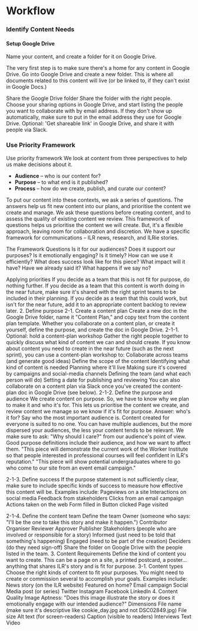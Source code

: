 # Workflow

### Identify Content Needs

#### Setup Google Drive

Name your content, and create a folder for it on Google Drive.

The very first step is to make sure there's a home for any content in Google Drive. Go into Google Drive and create a new folder. This is where all documents related to this content will live \(or be linked to, if they can't exist in Google Docs.\)

Share the Google Drive folder Share the folder with the right people. Choose your sharing options in Google Drive, and start listing the people you want to collaborate with by email address. If they don't show up automatically, make sure to put in the email address they use for Google Drive. Optional: 'Get shareable link' in Google Drive, and share it with people via Slack.

### Use Priority Framework

Use priority framework We look at content from three perspectives to help us make decisions about it.

* **Audience** – who is our content for? 
* **Purpose** – to what end is it published? 
* **Process** – how do we create, publish, and curate our content?

To put our content into these contexts, we ask a series of questions. The answers help us fit new content into our plans, and prioritise the content we create and manage. We ask these questions before creating content, and to assess the quality of existing content we review. This framework of questions helps us prioritise the content we will create. But, it's a flexible approach, leaving room for collaboration and discretion. We have a specific framework for communications – ILR news, research, and ILRie stories.

The Framework Questions Is it for our audiences? Does it support our purposes? Is it emotionally engaging? Is it timely? How can we use it efficiently? What does success look like for this piece? What impact will it have? Have we already said it? What happens if we say no?

Applying priorities If you decide as a team that this is not fit for purpose, do nothing further. If you decide as a team that this content is worth doing in the near future, make sure it's shared with the right sprint teams to be included in their planning. If you decide as a team that this could work, but isn't for the near future, add it to an appropriate content backlog to review later. 2. Define purpose 2-1. Create a content plan Create a new doc in the Google Drive folder, name it "Content Plan," and copy text from the content plan template. Whether you collaborate on a content plan, or create it yourself, define the purpose, and create the doc in Google Drive. 2-1-1. Optional: hold a content-plan workshop Gather the right people together to quickly discuss what kind of content we can and should create. If you know about content you need to create in the near future \(such as the next sprint\), you can use a content-plan workshop to: Collaborate across teams \(and generate good ideas\) Define the scope of the content Identifying what kind of content is needed Planning where it'll live Making sure it's covered by campaigns and social-media channels Defining the team \(and what each person will do\) Setting a date for publishing and reviewing You can also collaborate on a content plan via Slack once you've created the content-plan doc in Google Drive \(see below\). 2-1-2. Define the purpose and audience We create content on purpose. So, we have to know why we plan to make it and who it's for. This lets us prioritise the content we create, and review content we manage so we know if it's fit for purpose. Answer: who's it for? Say who the most important audience is. Content created for everyone is suited to no one. You can have multiple audiences, but the more dispersed your audiences, the less your content tends to be relevant. We make sure to ask: "Why should I care?" from our audience's point of view. Good purpose definitions include their audience, and how we want to affect them. "This piece will demonstrate the current work of the Worker Institute so that people interested in professional courses will feel confident in ILR's reputation." "This piece will show potential undergraduates where to go who come to our site from an event email campaign."

2-1-3. Define success If the purpose statement is not sufficiently clear, make sure to include specific kinds of success to measure how effective this content will be. Examples include: Pageviews on a site Interactions on social media Feedback from stakeholders Clicks from an email campaign Actions taken on the web Form filled in Button clicked Page visited

2-1-4. Define the content team Define the team Owner \(someone who says: "I'll be the one to take this story and make it happen."\) Contributor Organiser Reviewer Approver Publisher Stakeholders \(people who are involved or responsible for a story\) Informed \(just need to be told that something's happening\) Engaged \(need to be part of the creation\) Deciders \(do they need sign-off\) Share the folder on Google Drive with the people listed in the team. 3. Content Requirements Define the kind of content you want to create. This can be a page on a site, a printed postcard, a poster... anything that shares ILR's story and is fit for purpose. 3-1. Content types Choose the right kinds of content to fit your purposes. You might need to create or commission several to accomplish your goals. Examples include: News story \(on the ILR website\) Featured on home? Email campaign Social Media post \(or series\) Twitter Instagram Facebook LinkedIn 4. Content Quality Image Aptness: "Does this image illustrate the story or does it emotionally engage with our intended audience?" Dimensions File name \(make sure it's descriptive like cookie\_day.jpg and not DSC02849.jpg\) File size Alt text \(for screen-readers\) Caption \(visible to readers\) Interviews Text Video

